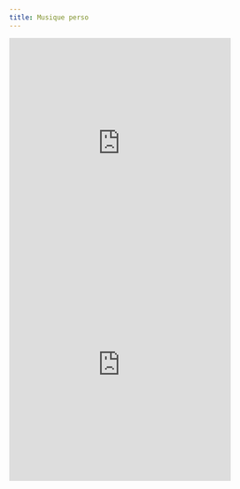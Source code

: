 ```yaml
---
title: Musique perso
---
```


<iframe style="border: 0; width: 400px; height: 400px;" src="https://bandcamp.com/EmbeddedPlayer/track=2361358403/size=large/bgcol=ffffff/linkcol=333333/minimal=true/transparent=true/" seamless><a href="https://christianpacaud.bandcamp.com/track/g-ants-assoupis-sur-les-berges">Géants - Assoupis sur les berges by Christian Pacaud</a></iframe>

<iframe style="border: 0; width: 400px; height: 400px;" src="https://bandcamp.com/EmbeddedPlayer/track=1482094133/size=large/bgcol=ffffff/linkcol=333333/minimal=true/transparent=true/" seamless><a href="https://christianpacaud.bandcamp.com/track/apparoir-vx">Apparoir VX by Christian Pacaud</a></iframe>
